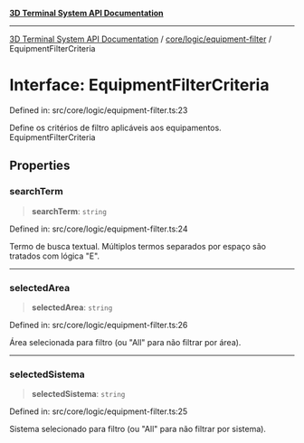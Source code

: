 [**3D Terminal System API Documentation**](../../../../README.md)

***

[3D Terminal System API Documentation](../../../../README.md) / [core/logic/equipment-filter](../README.md) / EquipmentFilterCriteria

# Interface: EquipmentFilterCriteria

Defined in: src/core/logic/equipment-filter.ts:23

Define os critérios de filtro aplicáveis aos equipamentos.
 EquipmentFilterCriteria

## Properties

### searchTerm

> **searchTerm**: `string`

Defined in: src/core/logic/equipment-filter.ts:24

Termo de busca textual. Múltiplos termos separados por espaço são tratados com lógica "E".

***

### selectedArea

> **selectedArea**: `string`

Defined in: src/core/logic/equipment-filter.ts:26

Área selecionada para filtro (ou "All" para não filtrar por área).

***

### selectedSistema

> **selectedSistema**: `string`

Defined in: src/core/logic/equipment-filter.ts:25

Sistema selecionado para filtro (ou "All" para não filtrar por sistema).
